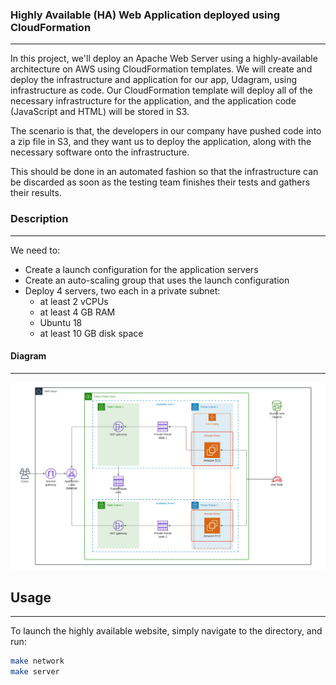 ### Highly Available (HA) Web Application deployed using CloudFormation
***
In this project, we'll deploy an Apache Web Server using a highly-available architecture on AWS using CloudFormation templates. We will create
and deploy the infrastructure and application for our app, Udagram, using infrastructure as code. Our CloudFormation template will
deploy all of the necessary infrastructure for the application, and the application code (JavaScript and HTML) will be stored in S3.

The scenario is that, the developers in our company have pushed code into a zip file in S3, and they want us to deploy the application,
along with the necessary software onto the infrastructure.

This should be done in an automated fashion so that the infrastructure can be discarded as soon as the testing team finishes
their tests and gathers their results.

### Description
***
We need to:
* Create a launch configuration for the application servers
* Create an auto-scaling group that uses the launch configuration
* Deploy 4 servers, two each in a private subnet:
    * at least 2 vCPUs
    * at least 4 GB RAM
    * Ubuntu 18
    * at least 10 GB disk space

#### Diagram
***
![Architecture](./architecture_diagram.png)
## Usage
***
To launch the highly available website, simply navigate to the directory, and run:
```bash
make network
make server
```




